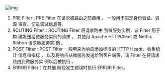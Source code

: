 ![img](http://pcc.huitogo.club/af4ae4570269a970415d40d8834ba97f)

1. PRE Filter : PRE Filter 在请求被路由之前调用 。 一般用于实现身份验证、资源 审查、记录调试信息等。
2. ROUTING Filter：ROUTING Filter 将请求路由 到微服务实例，该 Filter 用于构 建发送给微服务实例的请求 ， 并使用 Apache HTTPClient 或 Netflix Ribbon 请求微服务实 例 。
3. POST Filter : POST Filter 一般用来为响应添加标准的 HTTP Headr、收集统计 信息和指标 ， 以及将响应从微服务发送给到客户端等，该 Filter 在将请求路由到微服务实 例以后被执行 。
4. ERROR Filter：在其他 阶段发生错误时执行 ERROR Filter。